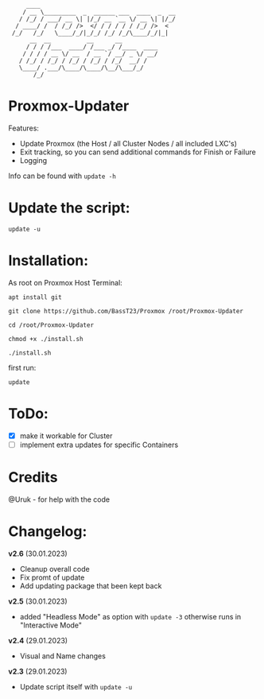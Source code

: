 ```
     ____
    / __ \_________  _  ______ ___  ____  _  __
   / /_/ / ___/ __ \| |/_/ __ `__ \/ __ \| |/_/
  / ____/ /  / /_/ />  </ / / / / / /_/ />  <
 /_/   /_/   \____/_/|_/_/ /_/ /_/\____/_/|_|
      __  __          __      __
     / / / /___  ____/ /___ _/ /____  ____
    / / / / __ \/ __  / __ `/ __/ _ \/ __/
   / /_/ / /_/ / /_/ / /_/ / /_/  __/ /
   \____/ .___/\____/\____/\__/\___/_/
       /_/
```


Proxmox-Updater
===============

Features:
- Update Proxmox (the Host / all Cluster Nodes / all included LXC's)
- Exit tracking, so you can send additional commands for Finish or Failure 
- Logging

Info can be found with `update -h`


**Update the script:**
======================
`update -u`


**Installation:**
=================
As root on Proxmox Host Terminal:
```
apt install git
```
```
git clone https://github.com/BassT23/Proxmox /root/Proxmox-Updater
```
```
cd /root/Proxmox-Updater
```
```
chmod +x ./install.sh
```
```
./install.sh
```
first run:
```
update
```

ToDo:
=====
- [x] make it workable for Cluster
- [ ] implement extra updates for specific Containers

Credits
=======
@Uruk - for help with the code

Changelog:
==========
**v2.6** (30.01.2023)

- Cleanup overall code
- Fix promt of update
- Add updating package that been kept back

**v2.5** (30.01.2023)

- added "Headless Mode" as option with `update -3` otherwise runs in "Interactive Mode"

**v2.4** (29.01.2023)

- Visual and Name changes

**v2.3** (29.01.2023)

- Update script itself with `update -u`

